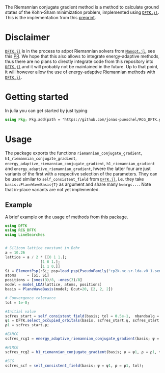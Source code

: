 The Riemannian conjugate gradient method is a method to calculate ground states of the Kohn-Sham minimization problem, implemented using [`DFTK.jl`](https://github.com/JuliaMolSim/DFTK.jl). 
This is the implementation from this [preprint](https://arxiv.org/abs/2503.16225).

# Disclaimer

[`DFTK.jl`](https://github.com/JuliaMolSim/DFTK.jl) is in the process to adpot Riemannian solvers from [`Manopt.jl`](https://github.com/JuliaManifolds/Manopt.jl/), see this [PR](https://github.com/JuliaMolSim/DFTK.jl/pull/1105). We hope that this also allows to integrate energy-adaptive methods, thus there are no plans to directly integrate code from this repository into [`DFTK.jl`](https://github.com/JuliaMolSim/DFTK.jl) and it will probably not be maintained in the future. Up to that point, it will however allow the use of energy-adaptive Riemannian methods with [`DFTK.jl`](https://github.com/JuliaMolSim/DFTK.jl).

# Getting started
In julia you can get started by just typing
```julia
using Pkg; Pkg.add(path = "https://github.com/jonas-pueschel/RCG_DFTK.git")
```

# Usage
The package exports the functions `riemannian_conjugate_gradient`, `h1_riemannian_conjugate_gradient`, `energy_adaptive_riemannian_conjugate_gradient`, `h1_riemannian_gradient` and `energy_adaptive_riemannian_gradient`, hwere the latter four are just 
variants of the first with a respective selection of the parameters. They can be used similar to `self_consistent_field` from [`DFTK.jl`](https://github.com/JuliaMolSim/DFTK.jl), i.e. they take `basis::PlaneWaveBasis{T}` as argument and share many `kwargs...`. Note that in-place variants are not yet implemented. 

## Example

A brief example on the usage of methods from this package.

```julia
using DFTK
using RCG_DFTK
using LineSearches


# Silicon lattice constant in Bohr
a = 10.26
lattice = a / 2 * [[0 1 1.];
                [1 0 1.];
                [1 1 0.]]
Si = ElementPsp(:Si; psp=load_psp(PseudoFamily("cp2k.nc.sr.lda.v0_1.semicore.gth"), :Si))
atoms     = [Si, Si]
positions = [ones(3)/8, -ones(3)/8]
model = model_LDA(lattice, atoms, positions)
basis = PlaneWaveBasis(model; Ecut=20, [2, 2, 2])

# Convergence tolerance
tol = 1e-8;

#Initial value
scfres_start = self_consistent_field(basis; tol = 0.5e-1,  nbandsalg = DFTK.FixedBands(model));
ψ1 = DFTK.select_occupied_orbitals(basis, scfres_start.ψ, scfres_start.occupation).ψ;
ρ1 = scfres_start.ρ;

#EARCG
scfres_rcg1 = energy_adaptive_riemannian_conjugate_gradient(basis; ψ = ψ1, ρ = ρ1, tol);

#H1RCG
scfres_rcg2 = h1_riemannian_conjugate_gradient(basis; ψ = ψ1, ρ = ρ1, tol);

#SCG
scfres_scf = self_consistent_field(basis; ψ = ψ1, ρ = ρ1, tol);
```
